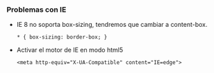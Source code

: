 ### Problemas con IE

- IE 8 no soporta box-sizing, tendremos que cambiar a content-box.

    ```
    * { box-sizing: border-box; }
    ```

- Activar el motor de IE en modo html5

    ```
    <meta http-equiv="X-UA-Compatible" content="IE=edge">
    ```
